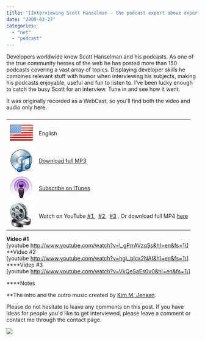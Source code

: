 ```yaml
---
title: "[Interviewing Scott Hanselman – the podcast expert above experts]"
date: "2009-03-27"
categories: 
  - "net"
  - "podcast"
---
```


Developers worldwide know Scott Hanselman and his podcasts. As one of the true community heroes of the web he has posted more than 150 podcasts covering a vast array of topics. Displaying developer skills he combines relevant stuff with humor when interviewing his subjects, making his podcasts enjoyable, useful and fun to listen to. I’ve been lucky enough to catch the busy Scott for an interview. Tune in and see how it went.  
  
It was originally recorded as a WebCast, so you'll find both the video and audio only here.  

###   

<table border="0"><tbody><tr><td><img style="max-width:800px;" src="images/flag_usa.png" alt="" width="64" height="64"></td><td>English</td></tr><tr><td><img style="max-width:800px;" src="images/cd_music.png" border="0" alt="" width="64" height="64"></td><td><a href="http://localhost:8080/wp-content/2012/07/ingebrigtsenshow51.mp3">Download full MP3</a></td></tr><tr><td><img src="images/podcast.png" alt=""></td><td><a href="http://itunes.apple.com/WebObjects/MZStore.woa/wa/viewPodcast?id=304523653">Subscribe on iTunes</a></td></tr><tr><td><img src="images/movie.png" alt=""></td><td>Watch on YouTube <a href="http://www.youtube.com/watch?v=_gPrrAVzqSs">#1</a>,&nbsp; <a href="http://www.youtube.com/watch?v=hg_bIcx2NAI">#2</a>,&nbsp; <a href="http://www.youtube.com/watch?v=VkQeSaEs0v0">#3</a>&nbsp;. Or download full MP4 <a href="/WebCasts/ingebrigtsenshow5.mp4">here</a></td></tr></tbody></table>

  

**Video #1**  
\[youtube http://www.youtube.com/watch?v=\_gPrrAVzqSs&hl=en&fs=1\]  
**Video #2  
\[youtube http://www.youtube.com/watch?v=hg\_bIcx2NAI&hl=en&fs=1\]  
****Video #3  
\[youtube http://www.youtube.com/watch?v=VkQeSaEs0v0&hl=en&fs=1\]  
  
****Notes  
  
**The intro and the outro music created by [Kim M. Jensen](http://www.audioplant.no/).  
  
  
  
Please do not hesitate to leave any comments on this post. If you have ideas for people you'd like to get interviewed, please leave a comment or contact me through the contact page.  
  

**![](http://img.zemanta.com/pixy.gif?x-id=808931cf-0bf4-8c5c-8499-c38d98b887fb)**

